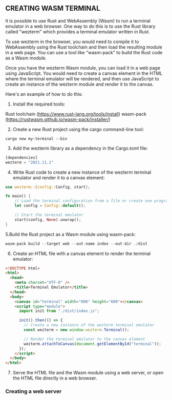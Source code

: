 ## CREATING WASM TERMINAL

It is possible to use Rust and WebAssembly (Wasm) to run a terminal emulator in a web browser. One way to do this is to use the Rust library called "wezterm" which provides a terminal emulator written in Rust.

To use wezterm in the browser, you would need to compile it to WebAssembly using the Rust toolchain and then load the resulting module in a web page. You can use a tool like "wasm-pack" to build the Rust code as a Wasm module.

Once you have the wezterm Wasm module, you can load it in a web page using JavaScript. You would need to create a canvas element in the HTML where the terminal emulator will be rendered, and then use JavaScript to create an instance of the wezterm module and render it to the canvas.

Here's an example of how to do this:

1. Install the required tools:

Rust toolchain (<https://www.rust-lang.org/tools/install>)
wasm-pack (<https://rustwasm.github.io/wasm-pack/installer/>)

2. Create a new Rust project using the cargo command-line tool:

`cargo new my-terminal --bin`

3. Add the wezterm library as a dependency in the Cargo.toml file:

```rust
[dependencies]
wezterm = "2021.11.1"
```

4. Write Rust code to create a new instance of the wezterm terminal emulator and render it to a canvas element:

```rust
use wezterm::{config::Config, start};

fn main() {
    // Load the terminal configuration from a file or create one programmatically
    let config = Config::default();

    // Start the terminal emulator
    start(config, None).unwrap();
}

```

5.Build the Rust project as a Wasm module using wasm-pack:

```rust
wasm-pack build --target web --out-name index --out-dir ./dist
```

6. Create an HTML file with a canvas element to render the terminal emulator:

```html
<!DOCTYPE html>
<html>
  <head>
    <meta charset="UTF-8" />
    <title>Terminal Emulator</title>
  </head>
  <body>
    <canvas id="terminal" width="800" height="600"></canvas>
    <script type="module">
      import init from "./dist/index.js";

      init().then(() => {
        // Create a new instance of the wezterm terminal emulator
        const wezterm = new window.wezterm.Terminal();

        // Render the terminal emulator to the canvas element
        wezterm.attachToCanvas(document.getElementById("terminal"));
      });
    </script>
  </body>
</html>
```

7. Serve the HTML file and the Wasm module using a web server, or open the HTML file directly in a web browser.

### Creating a web server
